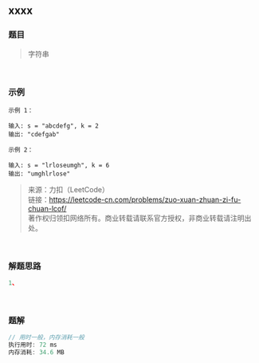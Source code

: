 ## xxxx

### 题目

> 字符串

<br>

### 示例
```
示例 1：

输入: s = "abcdefg", k = 2
输出: "cdefgab"
```

```
示例 2：

输入: s = "lrloseumgh", k = 6
输出: "umghlrlose"
```

>来源：力扣（LeetCode）<br>
链接：https://leetcode-cn.com/problems/zuo-xuan-zhuan-zi-fu-chuan-lcof/<br>
著作权归领扣网络所有。商业转载请联系官方授权，非商业转载请注明出处。

<br>

### 解题思路
```javascript
1、
```

<br>

### 题解
```javascript
// 用时一般，内存消耗一般
执行用时: 72 ms
内存消耗: 34.6 MB
```

<br>